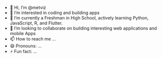 - 👋 Hi, I’m @metviz
- 👀 I’m interested in coding and building apps 
- 🌱 I’m currently a Freshman in High School, actively learning Python, JavaScript, R, and Flutter. 
- 💞️ I’m looking to collaborate on building interesting web applications and mobile Apps
- 📫 How to reach me ...
- 😄 Pronouns: ...
- ⚡ Fun fact: ...

<!---
metviz/metviz is a ✨ special ✨ repository because its `README.md` (this file) appears on your GitHub profile.
You can click the Preview link to take a look at your changes.
--->
